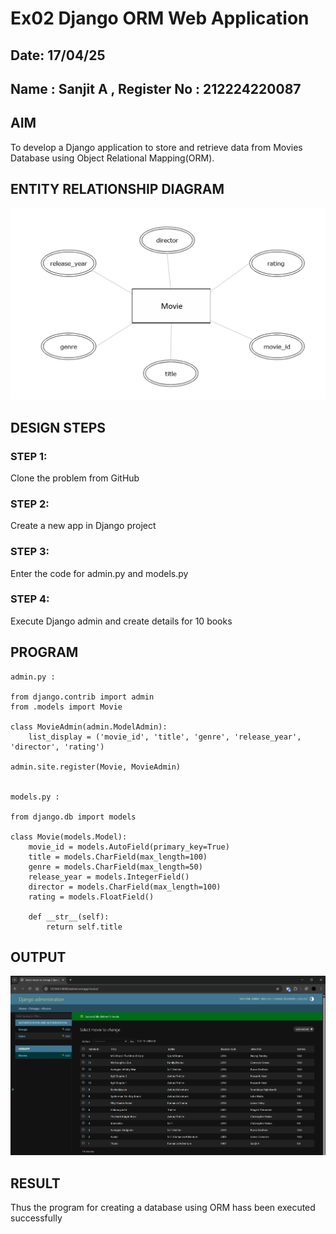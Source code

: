 # Ex02 Django ORM Web Application
## Date: 17/04/25
## Name : Sanjit A , Register No : 212224220087

## AIM
To develop a Django application to store and retrieve data from Movies Database using Object Relational Mapping(ORM).

## ENTITY RELATIONSHIP DIAGRAM

![alt text](<Screenshot 2025-04-23 103100.png>)


## DESIGN STEPS

### STEP 1:
Clone the problem from GitHub

### STEP 2:
Create a new app in Django project

### STEP 3:
Enter the code for admin.py and models.py

### STEP 4:
Execute Django admin and create details for 10 books

## PROGRAM

```
admin.py :

from django.contrib import admin
from .models import Movie

class MovieAdmin(admin.ModelAdmin):
    list_display = ('movie_id', 'title', 'genre', 'release_year', 'director', 'rating')

admin.site.register(Movie, MovieAdmin)


models.py :

from django.db import models

class Movie(models.Model):
    movie_id = models.AutoField(primary_key=True)
    title = models.CharField(max_length=100)
    genre = models.CharField(max_length=50)
    release_year = models.IntegerField()
    director = models.CharField(max_length=100)
    rating = models.FloatField()

    def __str__(self):
        return self.title
```


## OUTPUT

![alt text](<Screenshot 2025-04-17 192133-1.png>)



## RESULT
Thus the program for creating a database using ORM hass been executed successfully

